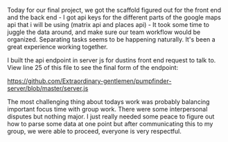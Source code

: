 Today for our final project, we got the scaffold figured out for the front end and the back end - I got api keys for the different parts of the google maps api that i will be using (matrix api and places api) - It took some time to juggle the data around, and make sure our team workflow would be organized. Separating tasks seems to be happening naturally. It's been a great experience working together.

I built the api endpoint in server js for dustins front end request to talk to. View line 25 of this file to see the final form of the endpoint:

https://github.com/Extraordinary-gentlemen/pumpfinder-server/blob/master/server.js

The most challenging thing about todays work was probably balancing important focus time with group work. There were some interpersonal disputes but nothing major. I just really needed some peace to figure out how to parse some data at one point but after communicating this to my group, we were able to proceed, everyone is very respectful.
